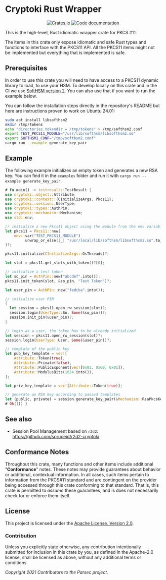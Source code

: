 # Cryptoki Rust Wrapper

<p align="center">
  <a href="https://crates.io/crates/cryptoki"><img alt="Crates.io" src="https://img.shields.io/crates/v/cryptoki"></a>
  <a href="https://docs.rs/cryptoki"><img src="https://docs.rs/cryptoki/badge.svg" alt="Code documentation"/></a>
</p>

This is the high-level, Rust idiomatic wrapper crate for PKCS #11.

The items in this crate only expose idiomatic and safe Rust types and
functions to interface with the PKCS11 API. All the PKCS11 items might
not be implemented but everything that is implemented is safe.

## Prerequisites

In order to use this crate you will need to have access to a PKCS11 dynamic library to load, to use your HSM.
To develop locally on this crate and in the CI we use [SoftHSM version 2](https://github.com/softhsm/SoftHSMv2). You can also use that if you want to run the example below.

You can follow the installation steps directly in the repository's README but here are instructions proven to work on Ubuntu 24.01:

```bash
sudo apt install libsofthsm2
mkdir /tmp/tokens
echo "directories.tokendir = /tmp/tokens" > /tmp/softhsm2.conf
export TEST_PKCS11_MODULE="/usr/lib/softhsm/libsofthsm2.so"
export SOFTHSM2_CONF="/tmp/softhsm2.conf"
cargo run --example generate_key_pair
```

## Example

The following example initializes an empty token and generates a new RSA key.
You can find it in the `examples` folder and run it with `cargo run --example generate_key_pair`.

```rust
# fn main() -> testresult::TestResult {
use cryptoki::object::Attribute;
use cryptoki::context::{CInitializeArgs, Pkcs11};
use cryptoki::session::UserType;
use cryptoki::types::AuthPin;
use cryptoki::mechanism::Mechanism;
use std::env;

// initialize a new Pkcs11 object using the module from the env variable
let pkcs11 = Pkcs11::new(
    env::var("TEST_PKCS11_MODULE")
        .unwrap_or_else(|_| "/usr/local/lib/softhsm/libsofthsm2.so".to_string()),
)?;

pkcs11.initialize(CInitializeArgs::OsThreads)?;

let slot = pkcs11.get_slots_with_token()?[0];

// initialize a test token
let so_pin = AuthPin::new("abcdef".into());
pkcs11.init_token(slot, &so_pin, "Test Token")?;

let user_pin = AuthPin::new("fedcba".into());

// initialize user PIN
{
  let session = pkcs11.open_rw_session(slot)?;
  session.login(UserType::So, Some(&so_pin))?;
  session.init_pin(&user_pin)?;
}

// login as a user, the token has to be already initialized
let session = pkcs11.open_rw_session(slot)?;
session.login(UserType::User, Some(&user_pin))?;

// template of the public key
let pub_key_template = vec![
    Attribute::Token(true),
    Attribute::Private(false),
    Attribute::PublicExponent(vec![0x01, 0x00, 0x01]),
    Attribute::ModulusBits(1024.into()),
];

let priv_key_template = vec![Attribute::Token(true)];

// generate an RSA key according to passed templates
let (public, private) = session.generate_key_pair(&Mechanism::RsaPkcsKeyPairGen, &pub_key_template, &priv_key_template)?;
# Ok(()) }
```

## See also

* Session Pool Management based on `r2d2`: <https://github.com/spruceid/r2d2-cryptoki>

## Conformance Notes

Throughout this crate, many functions and other items include additional
"**Conformance**" notes. These notes may provide guarantees about behavior or
additional, contextual information. In all cases, such items pertain
to information from the PKCS#11 standard and are contingent on the provider
being accessed through this crate conforming to that standard. That is, this
crate is permitted to *assume* these guarantees, and is does not necessarily
check for or enforce them itself.

## License

This project is licensed under the [Apache License, Version 2.0](https://www.apache.org/licenses/LICENSE-2.0).

### Contribution

Unless you explicitly state otherwise, any contribution intentionally
submitted for inclusion in this crate by you, as defined in the
Apache-2.0 license, shall be licensed as above, without any
additional terms or conditions.

*Copyright 2021 Contributors to the Parsec project.*
